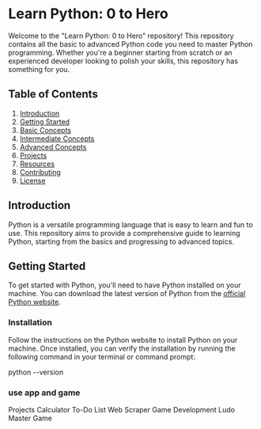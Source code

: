 # Learn Python: 0 to Hero

Welcome to the "Learn Python: 0 to Hero" repository! This repository contains all the basic to advanced Python code you need to master Python programming. Whether you're a beginner starting from scratch or an experienced developer looking to polish your skills, this repository has something for you.

## Table of Contents

1. [Introduction](#introduction)
2. [Getting Started](#getting-started)
3. [Basic Concepts](#basic-concepts)
4. [Intermediate Concepts](#intermediate-concepts)
5. [Advanced Concepts](#advanced-concepts)
6. [Projects](#projects)
7. [Resources](#resources)
8. [Contributing](#contributing)
9. [License](#license)

## Introduction

Python is a versatile programming language that is easy to learn and fun to use. This repository aims to provide a comprehensive guide to learning Python, starting from the basics and progressing to advanced topics.

## Getting Started

To get started with Python, you'll need to have Python installed on your machine. You can download the latest version of Python from the [official Python website](https://www.python.org/downloads/).

### Installation

Follow the instructions on the Python website to install Python on your machine. Once installed, you can verify the installation by running the following command in your terminal or command prompt:


python --version


### use app and game 

Projects
Calculator
To-Do List
Web Scraper
Game Development
Ludo Master Game

